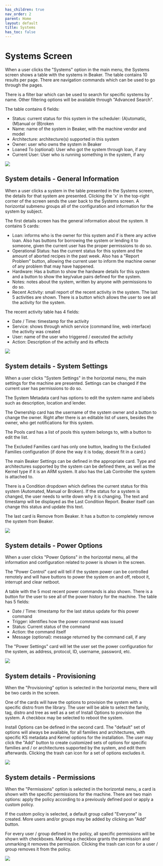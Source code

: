 ```yaml
---
has_children: true
nav_order: 2
parent: Home
layout: default
title: Systems
has_toc: false
---
```


# Systems Screen

When a user clicks the "Systems" option in the main menu, the Systems screen shows a table with the systems in Beaker.
The table contains 10 results per page. There are navigation commands which can be used to go through the pages.

There is a filter bar which can be used to search for specific systems by name. Other filtering options will be available
through "Advanced Search".

The table contains 6 fields:
- Status: current status for this system in the scheduler: (A)utomatic, (M)anual or (B)roken
- Name: name of the system in Beaker, with the machine vendor and model
- Architecture: architecture(s) supported in this system
- Owner: user who owns the system in Beaker
- Loaned To (optional): User who got the system through loan, if any
- Current User: User who is running something in the system, if any

![](img/systems_screen.png)

## System details - General Information

When a user clicks a system in the table presented in the Systems screen, the details for that system are presented.
Clicking the 'x' in the top-right corner of the screen sends the user back to the Systems screen.
A horizontal submenu groups all of the configuration and information for the system by subject.

The first details screen has the general information about the system. It contains 5 cards:
- Loan: informs who is the owner for this system and if is there any active loan. Also has buttons for borrowing
the system or lending it to someone, given the current user has the proper permissions to do so.
- Operational Status: has the current status for this system and the amount of aborted recipes in the past week. Also has
a "Report Problem" button, allowing the current user to inform the machine owner of any problem that may have happened.
- Hardware: Has a button to show the hardware details for this system and a button to show the key/value pairs defined
for the system.
- Notes: notes about the system, written by anyone with permissions to do so.
- Recent Activity: small report of the recent activity in the system. The last 5 activities are shown. There is a button
which allows the user to see all the activity for the system.

The recent activity table has 4 fields:
- Date / Time: timestamp for the activity
- Service: shows through which service (command line, web interface) the activity was created
- User: name of the user who triggered / executed the activity
- Action: Description of the activity and its effects

![](img/system_details_general.png)

## System details - System Settings

When a user clicks "System Settings" in the horizontal menu, the main settings for the machine are presented. Settings
can be changed if the current user has permissions to do so.

The System Metadata card has options to edit the system name and labels such as description, location and lender.

The Ownership card has the username of the system owner and a button to change the owner. Right after there is an editable
list of users, besides the owner, who get notifications for this system.

The Pools card has a list of pools this system belongs to, with a button to edit the list.

The Excluded Families card has only one button, leading to the Excluded Families configuration (if done the way it is
today, doesnt fit in a card.)

The main Beaker Settings can be defined in the appropriate card. Type and architectures supported by the system can be 
defined there, as well as the Kernel type if it is an ARM system. It also has the Lab Controller the system is attached 
to. 

There is a Condition dropdown which defines the current status for this system (Automated, Manual or Broken). If the status
for a system is changed, the user needs to write down why it is changing. The text and timestamp will be displayed as the
Last Condition Report. Beaker itself can change this status and update this text.

The last card is Remove from Beaker. It has a button to completely remove the system from Beaker.

![](img/system_details_settings.png)

## System details - Power Options

When a user clicks "Power Options" in the horizontal menu, all the information and configuration related to power is
shown in the screen. 

The "Power Control" card will tell if the system power can be controlled remotely and will have buttons to power the
system on and off, reboot it, interrupt and clear netboot.

A table with the 5 most recent power commands is also shown. There is a button for the user to see all of the power
history for the machine. The table has 5 fields:
- Date / Time: timestamp for the last status update for this power command
- Trigger: identifies how the power command was issued
- Status: Current status of the command
- Action: the command itself
- Message (optional): message returned by the command call, if any

The "Power Settings" card will let the user set the power configuration for the system, as address, protocol, ID, username,
password, etc.

![](img/system_details_power.png)

## System details - Provisioning

When the "Provisioning" option is selected in the horizontal menu, there will be two cards in the screen.

One of the cards will have the options to provision the system with a specific distro from the library. The user will be
able to select the family, tag, distro and tree as well as a set of Install Options to provision the system. A checkbox
may be selected to reboot the system.

Install Options can be defined in the second card. The "default" set of options will always be available, for all families
and architectures, with specific KS metadata and Kernel options for the installation. The user may click the "Add" button
to create customized sets of options for specific families and / or architectures supported by the system, and edit them
afterwards. Clicking the trash can icon for a set of options excludes it.

![](img/system_details_provision.png)

## System details - Permissions

When the "Permissions" option is selected in the horizontal menu, a card is shown with the specific permissions for the
machine. There are two main options: apply the policy according to a previously defined pool or apply a custom policy.

If the custom policy is selected, a default group called "Everyone" is created. More users and/or groups may be added
by clicking an "Add" button.

For every user / group defined in the policy, all specific permissions will be shown with checkboxes. Marking a checkbox
grants the permission and unmarking it removes the permission. Clicking the trash can icon for a user / group removes it
from the policy.

![](img/system_details_permissions.png)
